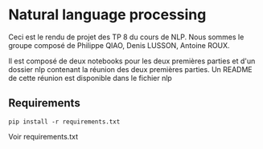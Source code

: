 # Natural language processing

Ceci est le rendu de projet des TP  8 du cours de NLP. Nous sommes le groupe composé de Philippe QIAO, Denis LUSSON, Antoine ROUX.

Il est composé de deux notebooks pour les deux premières parties et d'un dossier nlp contenant la réunion des deux premières parties. Un README de cette réunion est disponible dans le fichier nlp

## Requirements
    pip install -r requirements.txt

Voir requirements.txt
